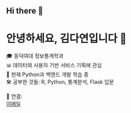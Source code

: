 ## Hi there 👋

<!--
**goldylog/goldylog** is a ✨ _special_ ✨ repository because its `README.md` (this file) appears on your GitHub profile.

Here are some ideas to get you started:

- 🔭 I’m currently working on ...
- 🌱 I’m currently learning ...
- 👯 I’m looking to collaborate on ...
- 🤔 I’m looking for help with ...
- 💬 Ask me about ...
- 📫 How to reach me: ...
- 😄 Pronouns: ...
- ⚡ Fun fact: ...
-->


# 안녕하세요, 김다연입니다 👋

🎓 동덕여대 정보통계학과  
📊 데이터와 사용자 기반 서비스 기획에 관심  
🌱 현재 Python과 백엔드 개발 학습 중  
🛠️ 공부한 것들: R, Python, 통계분석, Flask 입문

🔗 연결:  
[이메일](20220820kt@gmail.com)
